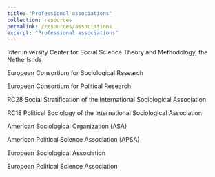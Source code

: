```yaml
---
title: "Professional associations"
collection: resources 
permalink: /resources/associations
excerpt: "Professional associations"
---
```


Interuniversity Center for Social Science Theory and Methodology, the Netherlsnds 

European Consortium for Sociological Research

European Consortium for Political Research

RC28 Social Stratification of the International Sociological Association

RC18 Political Sociology of the International Sociological Association

American Sociological Organization (ASA)

American Political Science Association (APSA)

European Sociological Association

European Political Science Association
